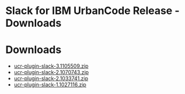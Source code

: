 
Slack for IBM UrbanCode Release - Downloads
===========================================

# Downloads

- [ucr-plugin-slack-3.1105509.zip](https://raw.githubusercontent.com/UrbanCode/IBM-UCR-PLUGINS/main/files/ucr-plugin-slack/ucr-plugin-slack-3.1105509.zip)
- [ucr-plugin-slack-2.1070743.zip](https://raw.githubusercontent.com/UrbanCode/IBM-UCR-PLUGINS/main/files/ucr-plugin-slack/ucr-plugin-slack-2.1070743.zip)
- [ucr-plugin-slack-2.1033741.zip](https://raw.githubusercontent.com/UrbanCode/IBM-UCR-PLUGINS/main/files/ucr-plugin-slack/ucr-plugin-slack-2.1033741.zip)
- [ucr-plugin-slack-1.1027116.zip](https://raw.githubusercontent.com/UrbanCode/IBM-UCR-PLUGINS/main/files/ucr-plugin-slack/ucr-plugin-slack-1.1027116.zip)
